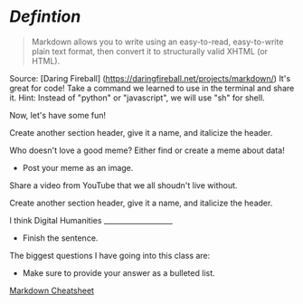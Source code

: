 
# *Defintion*

  
 > Markdown allows you to write using an easy-to-read, easy-to-write plain text format, then convert it to structurally valid XHTML (or HTML).

Source: [Daring Fireball] (https://daringfireball.net/projects/markdown/)
It's great for code! Take a command we learned to use in the terminal and share it. Hint: Instead of "python" or "javascript", we will use "sh" for shell.
  
 
Now, let's have some fun! 

Create another section header, give it a name, and italicize the header.

Who doesn't love a good meme? Either find or create a meme about data!
* Post your meme as an image.

Share a video from YouTube that we all shoudn't live without. 

Create another section header, give it a name, and italicize the header.

I think Digital Humanities ___________________
* Finish the sentence. 

The biggest questions I have going into this class are:
  * Make sure to provide your answer as a bulleted list.
  
 
  
  
[Markdown Cheatsheet](https://github.com/adam-p/markdown-here/wiki/Markdown-Cheatsheet)   
